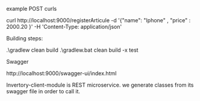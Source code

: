 example POST curls

curl http://localhost:9000/registerArticule -d '{"name": "Iphone" , "price" : 2000.20 }' -H 'Content-Type: application/json'

Building steps: 

.\gradlew clean build
.\gradlew.bat clean build -x test



Swagger 

http://localhost:9000/swagger-ui/index.html


Invertory-client-module is REST microservice. we generate classes from its swagger file in order to 
call it.
